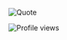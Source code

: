 ![Quote](https://github-readme-quotes.herokuapp.com/quote)

![Profile views](https://gpvc.arturio.dev/DevElkami)
